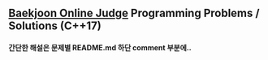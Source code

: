 ## [Baekjoon Online Judge](https://www.acmicpc.net/) Programming Problems / Solutions (C++17)
#### 간단한 해설은 문제별 README.md 하단 comment 부분에..
